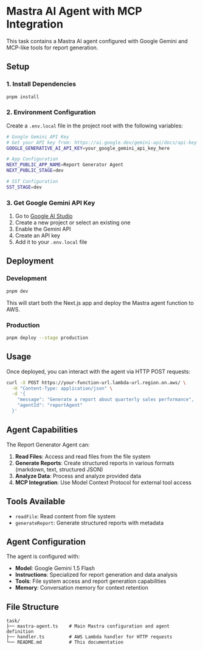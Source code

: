 # Mastra AI Agent with MCP Integration

This task contains a Mastra AI agent configured with Google Gemini and MCP-like tools for report generation.

## Setup

### 1. Install Dependencies

```bash
pnpm install
```

### 2. Environment Configuration

Create a `.env.local` file in the project root with the following variables:

```bash
# Google Gemini API Key
# Get your API key from: https://ai.google.dev/gemini-api/docs/api-key
GOOGLE_GENERATIVE_AI_API_KEY=your_google_gemini_api_key_here

# App Configuration
NEXT_PUBLIC_APP_NAME=Report Generator Agent
NEXT_PUBLIC_STAGE=dev

# SST Configuration
SST_STAGE=dev
```

### 3. Get Google Gemini API Key

1. Go to [Google AI Studio](https://ai.google.dev/gemini-api/docs/api-key)
2. Create a new project or select an existing one
3. Enable the Gemini API
4. Create an API key
5. Add it to your `.env.local` file

## Deployment

### Development

```bash
pnpm dev
```

This will start both the Next.js app and deploy the Mastra agent function to AWS.

### Production

```bash
pnpm deploy --stage production
```

## Usage

Once deployed, you can interact with the agent via HTTP POST requests:

```bash
curl -X POST https://your-function-url.lambda-url.region.on.aws/ \
  -H "Content-Type: application/json" \
  -d '{
    "message": "Generate a report about quarterly sales performance",
    "agentId": "reportAgent"
  }'
```

## Agent Capabilities

The Report Generator Agent can:

1. **Read Files**: Access and read files from the file system
2. **Generate Reports**: Create structured reports in various formats (markdown, text, structured JSON)
3. **Analyze Data**: Process and analyze provided data
4. **MCP Integration**: Use Model Context Protocol for external tool access

## Tools Available

- `readFile`: Read content from file system
- `generateReport`: Generate structured reports with metadata

## Agent Configuration

The agent is configured with:

- **Model**: Google Gemini 1.5 Flash
- **Instructions**: Specialized for report generation and data analysis
- **Tools**: File system access and report generation capabilities
- **Memory**: Conversation memory for context retention

## File Structure

```
task/
├── mastra-agent.ts    # Main Mastra configuration and agent definition
├── handler.ts         # AWS Lambda handler for HTTP requests
└── README.md          # This documentation
```
